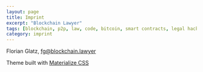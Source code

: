 ```yaml
---
layout: page
title: Imprint
excerpt: "Blockchain Lawyer"
tags: [blockchain, p2p, law, code, bitcoin, smart contracts, legal hacking, legal automation]
category: imprint
---
```


Florian Glatz, fg@blockchain.lawyer

Theme built with [Materialize CSS](materializecss.com)